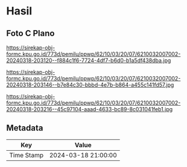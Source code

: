 # Hasil

## Foto C Plano

https://sirekap-obj-formc.kpu.go.id/773d/pemilu/ppwp/62/10/03/20/07/6210032007002-20240318-203120--f884c1f6-7724-4df7-b6d0-b1a5df438dba.jpg

https://sirekap-obj-formc.kpu.go.id/773d/pemilu/ppwp/62/10/03/20/07/6210032007002-20240318-203146--b7e84c30-bbbd-4e7b-b864-a455c141fd57.jpg

https://sirekap-obj-formc.kpu.go.id/773d/pemilu/ppwp/62/10/03/20/07/6210032007002-20240318-203216--45c97104-aaad-4633-bc89-8c031041feb1.jpg


## Metadata

| Key        | Value               |
| ---------- | ------------------- |
| Time Stamp | 2024-03-18 21:00:00 |



